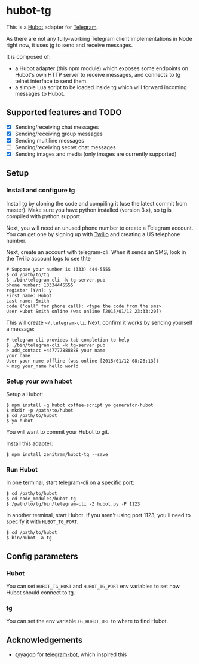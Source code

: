 # hubot-tg
This is a [Hubot](http://hubot.github.com/) adapter for [Telegram](http://telegram.org). 

As there are not any fully-working Telegram client implementations in Node right now,
it uses [tg](https://github.com/vysheng/tg) to send and receive messages.

It is composed of:
- a Hubot adapter (this npm module) which exposes some endpoints on Hubot's own HTTP server
to receive messages, and connects to tg telnet interface to send them.
- a simple Lua script to be loaded inside tg which will forward incoming messages to Hubot.

## Supported features and TODO
- [x] Sending/receiving chat messages
- [x] Sending/receiving group messages
- [x] Sending multiline messages
- [ ] Sending/receiving secret chat messages
- [x] Sending images and media (only images are currently supported)

## Setup

### Install and configure tg

Install [tg](https://github.com/vysheng/tg) by cloning the code and
compiling it (use the latest commit from master). Make sure you have
python installed (version 3.x), so tg is compiled with python support.

Next, you will need an unused phone number to create a Telegram
account. You can get one by signing up with
[Twilio](http://www.twilio.com/) and creating a US telephone number.

Next, create an account with telegram-cli. When it sends an SMS,
look in the Twilio account logs to see thte 

```
# Suppose your number is (333) 444-5555
$ cd /path/to/tg
$ ./bin/telegram-cli -k tg-server.pub
phone number: 13334445555
register [Y/n]: y
First name: Hubot
Last name: Smith
code ('call' for phone call): <type the code from the sms>
User Hubot Smith online (was online [2015/01/12 23:33:20])
```

This will create `~/.telegram-cli`. Next, confirm it works by sending
yourself a message:

```
# telegram-cli provides tab completion to help
$ ./bin/telegram-cli -k tg-server.pub
> add_contact +447777888888 your name
your name
User your name offline (was online [2015/01/12 08:26:13])
> msg your_name hello world
```

### Setup your own hubot

Setup a Hubot:

```
$ npm install -g hubot coffee-script yo generator-hubot
$ mkdir -p /path/to/hubot
$ cd /path/to/hubot
$ yo hubot
```

You will want to commit your Hubot to git.

Install this adapter:

```
$ npm install zenitram/hubot-tg --save
```

### Run Hubot

In one terminal, start telegram-cli on a specific port:

```
$ cd /path/to/hubot
$ cd node_modules/hubot-tg
$ /path/to/tg/bin/telegram-cli -Z hubot.py -P 1123
```

In another terminal, start Hubot. If you aren't using port 1123,
you'll need to specify it with `HUBOT_TG_PORT`.

```
$ cd /path/to/hubot
$ bin/hubot -a tg
```

## Config parameters

### Hubot
You can set ```HUBOT_TG_HOST``` and ```HUBOT_TG_PORT``` env variables to set how Hubot should connect to tg.

### tg
You can set the env variable ```TG_HUBOT_URL``` to where to find Hubot.

## Acknowledgements
- @yagop for [telegram-bot](https://github.com/yagop/telegram-bot), which inspired this

